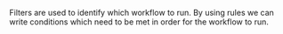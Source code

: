 Filters are used to identify which workflow to run. By using rules we can write conditions which need to be met in order for the workflow to run.

